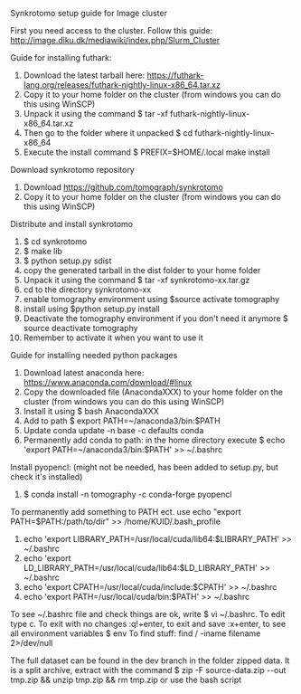 Synkrotomo setup guide for Image cluster

First you need access to the cluster. Follow this guide:
http://image.diku.dk/mediawiki/index.php/Slurm_Cluster

Guide for installing futhark:
1. Download the latest tarball here: https://futhark-lang.org/releases/futhark-nightly-linux-x86_64.tar.xz
2. Copy it to your home folder on the cluster (from windows you can do this using WinSCP)
3. Unpack it using the command $ tar -xf futhark-nightly-linux-x86_64.tar.xz
4. Then go to the folder where it unpacked $ cd futhark-nightly-linux-x86_64
5. Execute the install command $ PREFIX=$HOME/.local make install

Download synkrotomo repository
1. Download https://github.com/tomograph/synkrotomo
2. Copy it to your home folder on the cluster (from windows you can do this using WinSCP)

Distribute and install synkrotomo
1. $ cd synkrotomo
2. $ make lib
3. $ python setup.py sdist
4. copy the generated tarball in the dist folder to your home folder
5. Unpack it using the command $ tar -xf synkrotomo-xx.tar.gz
6. cd to the directory synkrotomo-xx
7. enable tomography environment using $source activate tomography
8. install using $python setup.py install
9. Deactivate the tomography environment if you don't need it anymore $ source deactivate tomography
10. Remember to activate it when you want to use it

Guide for installing needed python packages
1. Download latest anaconda here: https://www.anaconda.com/download/#linux
2. Copy the downloaded file (AnacondaXXX) to your home folder on the cluster (from windows you can do this using WinSCP)
3. Install it using $ bash AnacondaXXX
4. Add to path $ export PATH=~/anaconda3/bin:$PATH
5. Update conda update -n base -c defaults conda
6. Permanently add conda to path: in the home directory execute $  echo 'export PATH=~/anaconda3/bin:$PATH' >> ~/.bashrc

Install pyopencl: (might not be needed, has been added to setup.py, but check it's installed)
1. $ conda install -n tomography -c conda-forge pyopencl

To permanently add something to PATH ect. use echo "export PATH=$PATH:/path/to/dir" >> /home/KUID/.bash_profile

1. echo 'export LIBRARY_PATH=/usr/local/cuda/lib64:$LIBRARY_PATH' >> ~/.bashrc
2. echo 'export LD_LIBRARY_PATH=/usr/local/cuda/lib64:$LD_LIBRARY_PATH' >> ~/.bashrc
3. echo 'export CPATH=/usr/local/cuda/include:$CPATH' >> ~/.bashrc
4. echo 'export PATH=/usr/local/cuda/bin:$PATH' >> ~/.bashrc

To see ~/.bashrc file and check things are ok, write $ vi ~/.bashrc. To edit type c. To exit with no changes :q!+enter, to exit and save :x+enter, to see all environment variables $ env
To find stuff:  find / -iname filename  2>/dev/null

The full dataset can be found in the dev branch in the folder zipped data. It is a split archive, extract with the command $ zip -F source-data.zip --out tmp.zip && unzip tmp.zip && rm tmp.zip
or use the bash script
